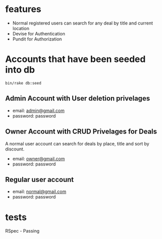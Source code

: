 # features
- Normal registered users can search for any deal by title and current location
- Devise for Authentication
- Pundit for Authorization

# Accounts that have been seeded into db
```
bin/rake db:seed
```

## Admin Account with User deletion privelages
- email: admin@gmail.com
- password: password

## Owner Account with CRUD Privelages for Deals
A normal user account can search for deals by place, title and sort by discount.
- email: owner@gmail.com
- password: password

## Regular user account
- email: normal@gmail.com
- password: password

# tests
RSpec - Passing

